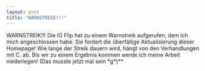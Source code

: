 ```yaml
---
layout: post
title: "WARNSTREIK!!!"
---
```


WARNSTREIK!!! Die IG Flip hat zu einem Warnstreik aufgerufen, dem ich mich angeschlossen habe. Sie fordert die überfällige Aktualisierung dieser Homepage! Wie lange der Streik dauern wird, hängt von den Verhandlungen mit C. ab. Bis wir zu einem Ergebnis kommen werde ich meine Arbeit niederlegen! (Das musste jetzt mal sein \*g\*)**
